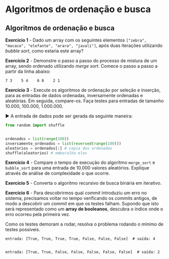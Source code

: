 # Algoritmos de ordenação e busca

## Algoritmos de ordenação e busca

**Exercício 1** - Dado um array com os seguintes elementos `["zebra", "macaco", "elefante", "arara", "javali"]`, após duas iterações utilizando *bubble sort*, como estaria este array?

**Exercício 2** - Demonstre o passo a passo do processo de mistura de um array, sendo ordenado utilizando *merge sort*. Comece o passo a passo a partir da linha abaixo:

```
7 3    5 4    6 8    2 1
```

**Exercício 3** - Execute os algoritmos de ordenação por seleção e inserção, para as entradas de dados ordenadas, inversamente ordenadas e aleatórias. Em seguida, compare-os. Faça testes para entradas de tamanho 10.000, 100.000, 1.000.000.

▶️ A entrada de dados pode ser gerada da seguinte maneira:

```python
from random import shuffle


ordenados = list(range(100))
inversamente_ordenados = list(reversed(range(100)))
aleatorios = ordenados[:] # copia dos ordenados
shuffle(aleatorios) # embaralha eles
```

**Exercício 4** - Compare o tempo de execução do algoritmo `merge_sort` e `bubble_sort` para uma entrada de 10.000 valores aleatórios. Explique através de análise de complexidade o que ocorre.

**Exercício 5** - Converta o algoritmo recursivo de busca binária em iterativo.

**Exercício 6** - Para descobrirmos qual *commit* introduziu um erro no sistema, precisamos voltar no tempo verificando os *commits* antigos, de modo a descobrir um *commit* em que os testes falham. Supondo que isto será representado como um **array de booleanos**, descubra o índice onde o erro ocorreu pela primeira vez.

Como os testes demoram a rodar, resolva o problema rodando o mínimo de testes possíveis.

```
entrada: [True, True, True, True, False, False, False]  # saída: 4


entrada: [True, True, False, False, False, False, False]  # saída: 2
```